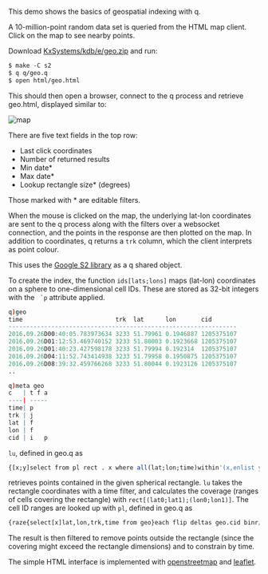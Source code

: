 This demo shows the basics of geospatial indexing with q.

A 10-million-point random data set is queried from the HTML map client. Click on the map to see nearby points. 

Download <i class="fa fa-github"></i> [KxSystems/kdb/e/geo.zip](https://github.com/KxSystems/kdb/blob/master/e/geo.zip) and run:
```bash
$ make -C s2
$ q q/geo.q
$ open html/geo.html
```
This should then open a browser, connect to the q process and retrieve geo.html, displayed similar to:

![map](/img/geo.png)

There are five text fields in the top row:

- Last click coordinates 
- Number of returned results 
- Min date* 
- Max date* 
- Lookup rectangle size* (degrees)

Those marked with * are editable filters.

When the mouse is clicked on the map, the underlying lat-lon coordinates are sent to the q process along with the filters over a websocket connection, and the points in the response are then plotted on the map. In addition to coordinates, q returns a `trk` column, which the client interprets as point colour.

This uses the [Google S2 library](http://blog.christianperone.com/2015/08/googles-s2-geometry-on-the-sphere-cells-and-hilbert-curve/) as a q shared object.

To create the index, the function `ids[lats;lons]` maps (lat-lon) coordinates on a sphere to one-dimensional cell IDs. These are stored as 32-bit integers with the `` `p`` attribute applied.
```q
q)geo
time                          trk  lat      lon       cid       
----------------------------------------------------------------
2016.09.26D00:40:05.783973634 3233 51.79961 0.1946887 1205375107
2016.09.26D01:12:53.469740152 3233 51.80003 0.1923668 1205375107
2016.09.26D01:40:23.427598178 3233 51.79994 0.192314  1205375107
2016.09.26D04:11:52.743414938 3233 51.79958 0.1950875 1205375107
2016.09.26D08:39:32.459766268 3233 51.80044 0.1923126 1205375107
..

q)meta geo
c   | t f a
----| -----
time| p    
trk | j    
lat | f    
lon | f    
cid | i   p
```
`lu`, defined in geo.q as
```q
{[x;y]select from pl rect . x where all(lat;lon;time)within'(x,enlist y)}
```
retrieves points contained in the given spherical rectangle. `lu` takes the rectangle coordinates with a time filter, and calculates the coverage (ranges of cells covering the rectangle) with `rect[(lat0;lat1);(lon0;lon1)]`. The cell ID ranges are looked up with `pl`, defined in geo.q as
```q
{raze{select[x]lat,lon,trk,time from geo}each flip deltas geo.cid binr/:x}
```
The result is then filtered to remove points outside the rectangle (since the covering might exceed the rectangle dimensions) and to constrain by time.

The simple HTML interface is implemented with [openstreetmap](http://www.openstreetmap.org) and [leaflet](http://leafletjs.com).

